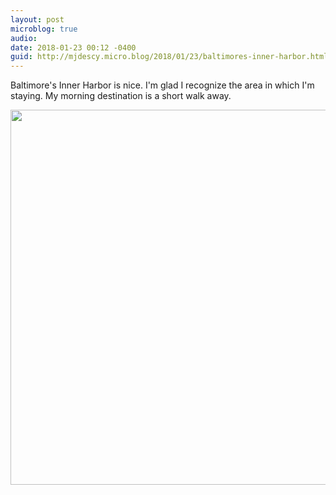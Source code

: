 ```yaml
---
layout: post
microblog: true
audio: 
date: 2018-01-23 00:12 -0400
guid: http://mjdescy.micro.blog/2018/01/23/baltimores-inner-harbor.html
---
```

Baltimore's Inner Harbor is nice. I'm glad I recognize the area in which I'm staying. My morning destination is a short walk away.

<img src="http://mjdescy.micro.blog/uploads/2018/91610af115.jpg" width="600" height="600" />
